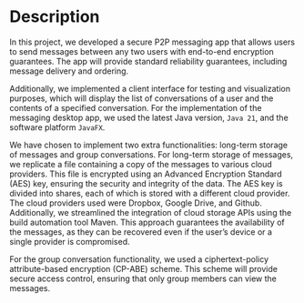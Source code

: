 # Description 
 In this project, we developed a secure P2P messaging app that allows users to send messages
 between any two users with end-to-end encryption guarantees. The app will provide standard
 reliability guarantees, including message delivery and ordering. 
 
 Additionally, we implemented a client interface for testing and visualization purposes, which will display the list of conversations of a
 user and the contents of a specified conversation. For the implementation of the messaging desktop
 app, we used the latest Java version, `Java 21`, and the software platform `JavaFX`. 
 
 We have chosen to implement two extra functionalities: long-term storage of messages and group conversations. For
 long-term storage of messages, we replicate a file containing a copy of the messages to various cloud
 providers. This file is encrypted using an Advanced Encryption Standard (AES) key, ensuring the
 security and integrity of the data. The AES key is divided into shares, each of which is stored with
 a different cloud provider. The cloud providers used were Dropbox, Google Drive, and Github.
 Additionally, we streamlined the integration of cloud storage APIs using the build automation tool
 Maven. This approach guarantees the availability of the messages, as they can be recovered even if
 the user’s device or a single provider is compromised.
 
 For the group conversation functionality, we
 used a ciphertext-policy attribute-based encryption (CP-ABE) scheme. This scheme will provide
 secure access control, ensuring that only group members can view the messages.

